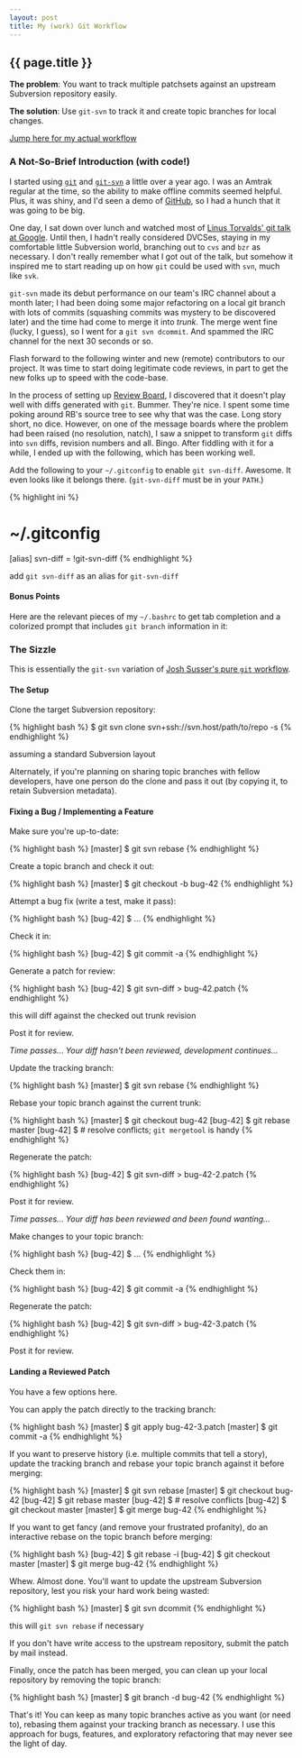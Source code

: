 ```yaml
---
layout: post
title: My (work) Git Workflow
---
```


## {{ page.title }}

**The problem**: You want to track multiple patchsets against an upstream
Subversion repository easily.

**The solution**: Use `git-svn` to track it and create topic branches for
local changes.

[Jump here for my actual workflow](#the_sizzle)

### A Not-So-Brief Introduction (with code!)

I started using [`git`](http://git-scm.com/) and
[`git-svn`](http://www.kernel.org/pub/software/scm/git/docs/git-svn.html) a
little over a year ago. I was an Amtrak regular at the time, so the ability to
make offline commits seemed helpful. Plus, it was shiny, and I'd seen a demo
of [GitHub](http://github.com/), so I had a hunch that it was going to be big.

One day, I sat down over lunch and watched most of [Linus Torvalds' git talk
at Google](http://www.youtube.com/watch?v=4XpnKHJAok8). Until then, I hadn't
really considered DVCSes, staying in my comfortable little Subversion world,
branching out to `cvs` and `bzr` as necessary. I don't really remember what I
got out of the talk, but somehow it inspired me to start reading up on how
`git` could be used with `svn`, much like `svk`.

`git-svn` made its debut performance on our team's IRC channel about a month
later; I had been doing some major refactoring on a local git branch with lots
of commits (squashing commits was mystery to be discovered later) and the time
had come to merge it into *trunk*. The merge went fine (lucky, I guess), so I
went for a `git svn dcommit`. And spammed the IRC channel for the next 30
seconds or so.

Flash forward to the following winter and new (remote) contributors to our
project. It was time to start doing legitimate code reviews, in part to get
the new folks up to speed with the code-base.

In the process of setting up [Review Board](http://www.review-board.org/), I
discovered that it doesn't play well with diffs generated with `git`. Bummer.
They're nice. I spent some time poking around RB's source tree to see why that
was the case. Long story short, no dice. However, on one of the message boards
where the problem had been raised (no resolution, natch), I saw a snippet to
transform `git` diffs into `svn` diffs, revision numbers and all. Bingo. After
fiddling with it for a while, I ended up with the following, which has been
working well.

<script src="http://gist.github.com/44537.js">
// nothing here
</script>

Add the following to your `~/.gitconfig` to enable `git svn-diff`. Awesome. It
even looks like it belongs there. (`git-svn-diff` must be in your `PATH`.)

{% highlight ini %}
# ~/.gitconfig
[alias]
  svn-diff = !git-svn-diff
{% endhighlight %}

<div class="caption">add <code>git svn-diff</code> as an alias for
<code>git-svn-diff</code></div>

#### Bonus Points

Here are the relevant pieces of my `~/.bashrc` to get tab completion and a
colorized prompt that includes `git branch` information in it:

<script src="http://gist.github.com/69960.js">
// nothing here
</script>

### The Sizzle

This is essentially the `git-svn` variation of [Josh Susser's pure `git`
workflow](http://blog.hasmanythrough.com/2008/12/18/agile-git-and-the-story-branch-pattern).

#### The Setup

Clone the target Subversion repository:

{% highlight bash %}
$ git svn clone svn+ssh://svn.host/path/to/repo -s
{% endhighlight %}

<div class="caption">assuming a standard Subversion layout</div>

Alternately, if you're planning on sharing topic branches with fellow
developers, have one person do the clone and pass it out (by copying it, to
retain Subversion metadata).

#### Fixing a Bug / Implementing a Feature

Make sure you're up-to-date:

{% highlight bash %}
[master] $ git svn rebase
{% endhighlight %}

Create a topic branch and check it out:

{% highlight bash %}
[master] $ git checkout -b bug-42
{% endhighlight %}

Attempt a bug fix (write a test, make it pass):

{% highlight bash %}
[bug-42] $ ...
{% endhighlight %}

Check it in:

{% highlight bash %}
[bug-42] $ git commit -a
{% endhighlight %}

Generate a patch for review:

{% highlight bash %}
[bug-42] $ git svn-diff > bug-42.patch
{% endhighlight %}

<div class="caption">this will diff against the checked out trunk
revision</div>

Post it for review.

*Time passes... Your diff hasn't been reviewed, development continues...*

Update the tracking branch:

{% highlight bash %}
[master] $ git svn rebase
{% endhighlight %}

Rebase your topic branch against the current trunk:

{% highlight bash %}
[master] $ git checkout bug-42
[bug-42] $ git rebase master
[bug-42] $ # resolve conflicts; `git mergetool` is handy
{% endhighlight %}

Regenerate the patch:

{% highlight bash %}
[bug-42] $ git svn-diff > bug-42-2.patch
{% endhighlight %}

Post it for review.

*Time passes...  Your diff has been reviewed and been found wanting...*

Make changes to your topic branch:

{% highlight bash %}
[bug-42] $ ...
{% endhighlight %}

Check them in:

{% highlight bash %}
[bug-42] $ git commit -a
{% endhighlight %}

Regenerate the patch:

{% highlight bash %}
[bug-42] $ git svn-diff > bug-42-3.patch
{% endhighlight %}

Post it for review.

#### Landing a Reviewed Patch

You have a few options here.

You can apply the patch directly to the tracking branch:

{% highlight bash %}
[master] $ git apply bug-42-3.patch
[master] $ git commit -a
{% endhighlight %}

If you want to preserve history (i.e. multiple commits that tell a story),
update the tracking branch and rebase your topic branch against it before
merging:

{% highlight bash %}
[master] $ git svn rebase
[master] $ git checkout bug-42
[bug-42] $ git rebase master
[bug-42] $ # resolve conflicts
[bug-42] $ git checkout master
[master] $ git merge bug-42
{% endhighlight %}

If you want to get fancy (and remove your frustrated profanity), do an
interactive rebase on the topic branch before merging:

{% highlight bash %}
[bug-42] $ git rebase -i
[bug-42] $ git checkout master
[master] $ git merge bug-42
{% endhighlight %}

Whew. Almost done. You'll want to update the upstream Subversion repository,
lest you risk your hard work being wasted:

{% highlight bash %}
[master] $ git svn dcommit
{% endhighlight %}

<div class="caption">this will <code>git svn rebase</code> if necessary</div>

If you don't have write access to the upstream repository, submit the patch by
mail instead.

Finally, once the patch has been merged, you can clean up your local
repository by removing the topic branch:

{% highlight bash %}
[master] $ git branch -d bug-42
{% endhighlight %}

That's it! You can keep as many topic branches active as you want (or need
to), rebasing them against your tracking branch as necessary. I use this
approach for bugs, features, and exploratory refactoring that may never see
the light of day.